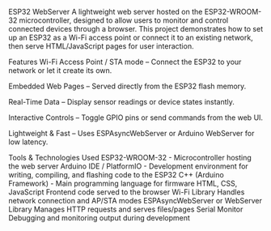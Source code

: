ESP32 WebServer
A lightweight web server hosted on the ESP32-WROOM-32 microcontroller, designed to allow users to monitor and control connected devices through a browser. This project demonstrates how to set up an ESP32 as a Wi-Fi access point or connect it to an existing network, then serve HTML/JavaScript pages for user interaction.

Features
Wi-Fi Access Point / STA mode – Connect the ESP32 to your network or let it create its own.

Embedded Web Pages – Served directly from the ESP32 flash memory.

Real-Time Data – Display sensor readings or device states instantly.

Interactive Controls – Toggle GPIO pins or send commands from the web UI.

Lightweight & Fast – Uses ESPAsyncWebServer or Arduino WebServer for low latency.

Tools & Technologies Used
ESP32-WROOM-32 - Microcontroller hosting the web server
Arduino IDE / PlatformIO - Development environment for writing, compiling, and flashing code to the ESP32
C++ (Arduino Framework) - Main programming language for firmware
HTML, CSS, JavaScript	Frontend code served to the browser
Wi-Fi Library	Handles network connection and AP/STA modes
ESPAsyncWebServer or WebServer Library	Manages HTTP requests and serves files/pages
Serial Monitor	Debugging and monitoring output during development

